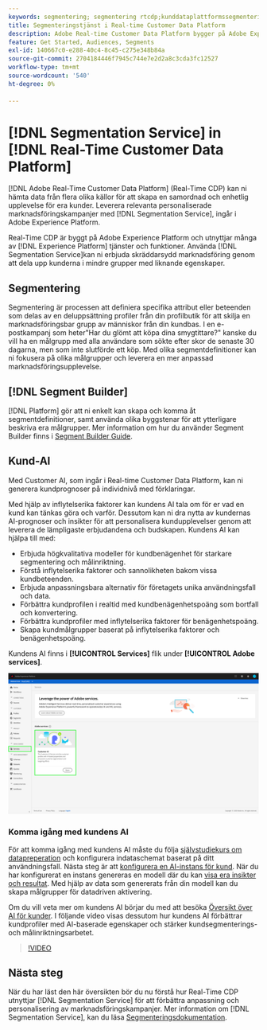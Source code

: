 ```yaml
---
keywords: segmentering; segmentering rtcdp;kunddataplattformssegmentering i realtid
title: Segmenteringstjänst i Real-time Customer Data Platform
description: Adobe Real-time Customer Data Platform bygger på Adobe Experience Platform och utnyttjar många av Experience Platform tjänster och funktioner. Med hjälp av segmenteringstjänsten kan ni erbjuda skräddarsydd marknadsföring genom att dela upp kunderna i mindre grupper med liknande egenskaper.
feature: Get Started, Audiences, Segments
exl-id: 140667c0-e288-40c4-8c45-c275e348b84a
source-git-commit: 2704184446f7945c744e7e2d2a8c3cda3fc12527
workflow-type: tm+mt
source-wordcount: '540'
ht-degree: 0%

---
```


# [!DNL Segmentation Service] in [!DNL Real-Time Customer Data Platform]

[!DNL Adobe Real-Time Customer Data Platform] (Real-Time CDP) kan ni hämta data från flera olika källor för att skapa en samordnad och enhetlig upplevelse för era kunder. Leverera relevanta personaliserade marknadsföringskampanjer med [!DNL Segmentation Service], ingår i Adobe Experience Platform.

Real-Time CDP är byggt på Adobe Experience Platform och utnyttjar många av [!DNL Experience Platform] tjänster och funktioner. Använda [!DNL Segmentation Service]kan ni erbjuda skräddarsydd marknadsföring genom att dela upp kunderna i mindre grupper med liknande egenskaper.

## Segmentering

Segmentering är processen att definiera specifika attribut eller beteenden som delas av en deluppsättning profiler från din profilbutik för att skilja en marknadsföringsbar grupp av människor från din kundbas. I en e-postkampanj som heter&quot;Har du glömt att köpa dina smygtittare?&quot; kanske du vill ha en målgrupp med alla användare som sökte efter skor de senaste 30 dagarna, men som inte slutförde ett köp. Med olika segmentdefinitioner kan ni fokusera på olika målgrupper och leverera en mer anpassad marknadsföringsupplevelse.

## [!DNL Segment Builder]

[!DNL Platform] gör att ni enkelt kan skapa och komma åt segmentdefinitioner, samt använda olika byggstenar för att ytterligare beskriva era målgrupper. Mer information om hur du använder Segment Builder finns i [Segment Builder Guide](./segment-builder-guide.md).

## Kund-AI

Med Customer AI, som ingår i Real-time Customer Data Platform, kan ni generera kundprognoser på individnivå med förklaringar.

Med hjälp av inflytelserika faktorer kan kundens AI tala om för er vad en kund kan tänkas göra och varför. Dessutom kan ni dra nytta av kundernas AI-prognoser och insikter för att personalisera kundupplevelser genom att leverera de lämpligaste erbjudandena och budskapen. Kundens AI kan hjälpa till med:

* Erbjuda högkvalitativa modeller för kundbenägenhet för starkare segmentering och målinriktning.
* Förstå inflytelserika faktorer och sannolikheten bakom vissa kundbeteenden.
* Erbjuda anpassningsbara alternativ för företagets unika användningsfall och data.
* Förbättra kundprofilen i realtid med kundbenägenhetspoäng som bortfall och konvertering.
* Förbättra kundprofiler med inflytelserika faktorer för benägenhetspoäng.
* Skapa kundmålgrupper baserat på inflytelserika faktorer och benägenhetspoäng.

Kundens AI finns i **[!UICONTROL Services]** flik under **[!UICONTROL Adobe services]**.

![Kundens AI-plats](../assets/overview/rtcdp-customer-ai.png)

### Komma igång med kundens AI

För att komma igång med kundens AI måste du följa [självstudiekurs om datapreperation](../../intelligent-services/data-preparation.md) och konfigurera indataschemat baserat på ditt användningsfall. Nästa steg är att [konfigurera en AI-instans för kund](../../intelligent-services/customer-ai/user-guide/configure.md). När du har konfigurerat en instans genereras en modell där du kan [visa era insikter och resultat](../../intelligent-services/customer-ai/user-guide/discover-insights.md). Med hjälp av data som genererats från din modell kan du skapa målgrupper för datadriven aktivering.

Om du vill veta mer om kundens AI börjar du med att besöka [Översikt över AI för kunder](../../intelligent-services/customer-ai/overview.md). I följande video visas dessutom hur kundens AI förbättrar kundprofiler med AI-baserade egenskaper och stärker kundsegmenterings- och målinriktningsarbetet.

>[!VIDEO](https://video.tv.adobe.com/v/40374/?quality=12&learn=on)


## Nästa steg

När du har läst den här översikten bör du nu förstå hur Real-Time CDP utnyttjar [!DNL Segmentation Service] för att förbättra anpassning och personalisering av marknadsföringskampanjer. Mer information om [!DNL Segmentation Service], kan du läsa [Segmenteringsdokumentation](../../segmentation/home.md).
